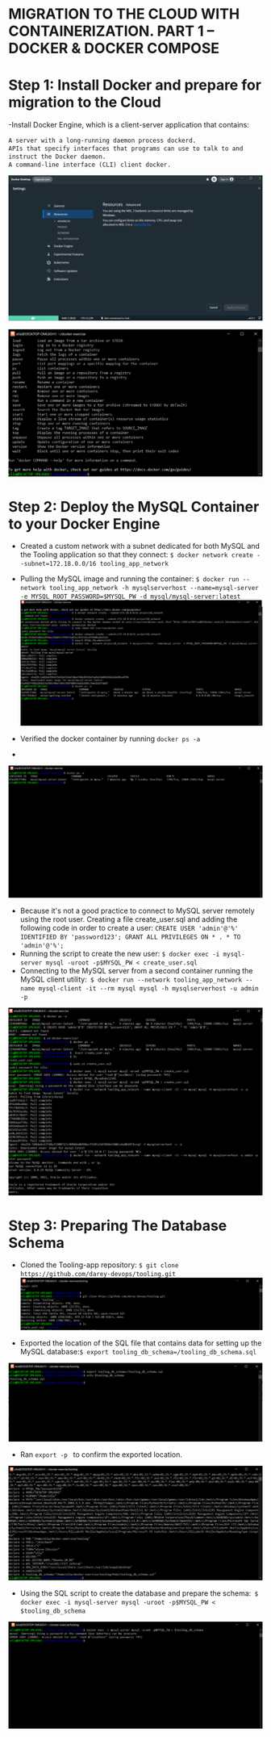 # MIGRATION TO THE СLOUD WITH CONTAINERIZATION. PART 1 – DOCKER &AMP; DOCKER COMPOSE



# Step 1: Install Docker and prepare for migration to the Cloud
-Install Docker Engine, which is a client-server application that contains:
```
A server with a long-running daemon process dockerd.
APIs that specify interfaces that programs can use to talk to and instruct the Docker daemon.
A command-line interface (CLI) client docker.
```
![alt text](https://github.com/Ellawangari/DevOps-Advanced-Projects/blob/main/Imgs/prj20/1.PNG)

![alt text](https://github.com/Ellawangari/DevOps-Advanced-Projects/blob/main/Imgs/prj20/2.PNG)

# Step 2: Deploy the MySQL Container to your Docker Engine
- Created a custom network with a subnet dedicated for both MySQL and the Tooling application so that they connect: `$ docker network create --subnet=172.18.0.0/16 tooling_app_network`
- Pulling the MySQL image and running the container: `$ docker run --network tooling_app_network -h mysqlserverhost --name=mysql-server -e MYSQL_ROOT_PASSWORD=$MYSQL_PW -d mysql/mysql-server:latest`
 ![alt text](https://github.com/Ellawangari/DevOps-Advanced-Projects/blob/main/Imgs/prj20/3.PNG)

- Verified the docker container by running `docker ps -a`
- 
 ![alt text](https://github.com/Ellawangari/DevOps-Advanced-Projects/blob/main/Imgs/prj20/4.PNG)
 
 
- Because it's not a good practice to connect to MySQL server remotely using the root user. Creating a file create_user.sql and adding the following code in order to create a user: `CREATE USER 'admin'@'%' IDENTIFIED BY 'password123'; GRANT ALL PRIVILEGES ON * . * TO 'admin'@'%';`
- Running the script to create the new user: `$ docker exec -i mysql-server mysql -uroot -p$MYSQL_PW < create_user.sql`
- Connecting to the MySQL server from a second container running the MySQL client utility:` $ docker run --network tooling_app_network --name mysql-client -it --rm mysql mysql -h mysqlserverhost -u admin -p`


 ![alt text](https://github.com/Ellawangari/DevOps-Advanced-Projects/blob/main/Imgs/prj20/5.PNG)
 
 
# Step 3: Preparing The Database Schema
- Cloned the Tooling-app repository: `$ git clone https://github.com/darey-devops/tooling.git`
 ![alt text](https://github.com/Ellawangari/DevOps-Advanced-Projects/blob/main/Imgs/prj20/6.PNG)
 
- Exported the location of the SQL file that contains data for setting up the MySQL database:`$ export tooling_db_schema=/tooling_db_schema.sql`

 ![alt text](https://github.com/Ellawangari/DevOps-Advanced-Projects/blob/main/Imgs/prj20/7.PNG)
 
 - Ran `export -p ` to confirm the exported location.
 
  ![alt text](https://github.com/Ellawangari/DevOps-Advanced-Projects/blob/main/Imgs/prj20/8.PNG)
 
 
- Using the SQL script to create the database and prepare the schema:` $ docker exec -i mysql-server mysql -uroot -p$MYSQL_PW < $tooling_db_schema`

 ![alt text](https://github.com/Ellawangari/DevOps-Advanced-Projects/blob/main/Imgs/prj20/9.PNG)
 
 

